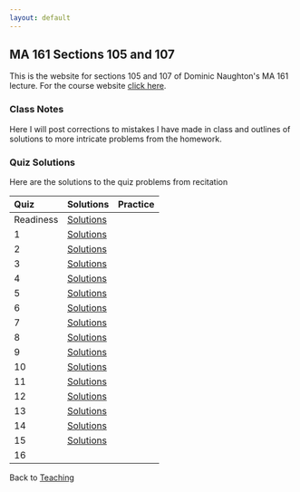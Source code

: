 ```yaml
---
layout: default
---
```


## MA 161 Sections 105 and 107
This is the website for sections 105 and 107 of Dominic Naughton's MA 161 lecture. For the course website [click here](https://www.math.purdue.edu/MA161). 

### [](#notes) Class Notes
Here I will post corrections to mistakes I have made in class and outlines of solutions to more intricate problems from the homework.

### [](#sols) Quiz Solutions
Here are the solutions to the quiz problems from recitation

|           Quiz | Solutions                                     | Practice |
| :------------- | :-------------------------------------------- | :------- |
|      Readiness | [Solutions](quizzes/MA161-Quiz-R.pdf) |          |
|              1 | [Solutions](quizzes/MA161-Quiz-1.pdf)    |          |
|              2 | [Solutions](quizzes/MA161-Quiz-2.pdf)  |          |
|              3 | [Solutions](quizzes/MA161-Quiz-3.pdf)  |          |
|              4 | [Solutions](quizzes/MA161-Quiz-4.pdf)  |          |
|              5 | [Solutions](quizzes/MA161-Quiz-5.pdf)  |          |
|              6 | [Solutions](quizzes/MA161-Quiz-6.pdf)  |          |
|              7 | [Solutions](quizzes/MA161-Quiz-7.pdf)  |          |
|              8 | [Solutions](quizzes/MA161-Quiz-8.pdf)  |          |
|              9 | [Solutions](quizzes/MA161-Quiz-9.pdf)  |          |
|             10 | [Solutions](quizzes/MA161-Quiz-10.pdf) |          |
|             11 | [Solutions](quizzes/MA161-Quiz-11.pdf) |          |
|             12 | [Solutions](quizzes/MA161-Quiz-12.pdf) |          |
|             13 | [Solutions](quizzes/MA161-Quiz-13.pdf) |          |
|             14 | [Solutions](quizzes/MA161-Quiz-14.pdf) |          |
|             15 | [Solutions](quizzes/MA161-Quiz-15.pdf) |          |
|             16 |                                               |          |

Back to [Teaching](../#-teaching)
